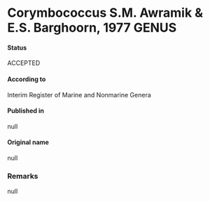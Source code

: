 # Corymbococcus S.M. Awramik & E.S. Barghoorn, 1977 GENUS

#### Status
ACCEPTED

#### According to
Interim Register of Marine and Nonmarine Genera

#### Published in
null

#### Original name
null

### Remarks
null